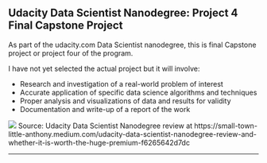 ## Udacity Data Scientist Nanodegree: Project 4 Final Capstone Project

As part of the udacity.com Data Scientist nanodegree, this is final Capstone project or project four of the program. 

I have not yet selected the actual project but it will involve:

- Research and investigation of a real-world problem of interest
- Accurate application of specific data science algorithms and techniques
- Proper analysis and visualizations of data and results for validity
- Documentation and write-up of a report of the work

<img src='https://miro.medium.com/max/1400/1*LoJlfgwyeB7EptCuPbyzXQ.png'>
Source: Udacity Data Scientist Nanodegree review at https://small-town-little-anthony.medium.com/udacity-data-scientist-nanodegree-review-and-whether-it-is-worth-the-huge-premium-f6265642d7dc

---
